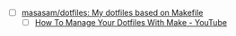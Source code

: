 - [ ] [masasam/dotfiles: My dotfiles based on Makefile](https://github.com/masasam/dotfiles?tab=readme-ov-file)
	- [ ] [How To Manage Your Dotfiles With Make - YouTube](https://www.youtube.com/watch?v=aP8eggU2CaU)